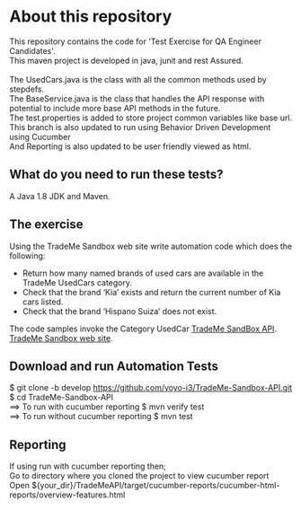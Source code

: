 About this repository
==================
This repository contains the code for 'Test Exercise for QA Engineer Candidates'.<br>
This maven project is developed in java, junit and rest Assured. <br>
<br>
The UsedCars.java is the class with all the common methods used by stepdefs. <br>
The BaseService.java is the class that handles the API response with potential to include more base API methods in the future.<br>
The test.properties is added to store project common variables like base url. <br>
This branch is also updated to run using Behavior Driven Development using Cucumber <br>
And Reporting is also updated to be user friendly viewed as html.<br>


What do you need to run these tests?
---
A Java 1.8 JDK and Maven.

The exercise
---
Using the TradeMe Sandbox web site write automation code which does the following: <br>
- Return how many named brands of used cars are available in the TradeMe UsedCars category. <br>
- Check that the brand ‘Kia’ exists and return the current number of Kia cars listed. <br>
- Check that the brand ‘Hispano Suiza’ does not exist.<br>

The code samples invoke the Category UsedCar [TradeMe SandBox API](https://developer.trademe.co.nz/api-reference/). <br>
[TradeMe Sandbox web site](https://www.tmsandbox.co.nz/).

Download and run Automation Tests
---
$ git clone -b develop https://github.com/yoyo-i3/TradeMe-Sandbox-API.git <br>
$ cd TradeMe-Sandbox-API <br>
==> To run with cucumber reporting
$ mvn verify test <br>
==> To run without cucumber reporting
$ mvn test

Reporting
---
If using run with cucumber reporting then; <br>
Go to directory where you cloned the project to view cucumber report<br>
Open ${your_dir}/TradeMeAPI/target/cucumber-reports/cucumber-html-reports/overview-features.html
